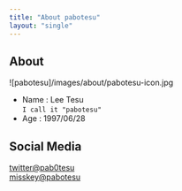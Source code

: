 ```yaml
---
title: "About pabotesu"
layout: "single"
---
```


## About

![pabotesu]/images/about/pabotesu-icon.jpg  

- Name      : Lee Tesu  
``I call it "pabotesu"``  
- Age       : 1997/06/28

## Social Media

[twitter@pab0tesu](https://twitter.com/pab0tesu)  
[misskey@pabotesu](https://misskey.io/@pabotesu)  
